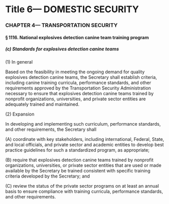 
# Title 6— DOMESTIC SECURITY
### CHAPTER 4— TRANSPORTATION SECURITY
#### § 1116. National explosives detection canine team training program
##### (c) Standards for explosives detection canine teams

(1) In general

Based on the feasibility in meeting the ongoing demand for quality explosives detection canine teams, the Secretary shall establish criteria, including canine training curricula, performance standards, and other requirements approved by the Transportation Security Administration necessary to ensure that explosives detection canine teams trained by nonprofit organizations, universities, and private sector entities are adequately trained and maintained.

(2) Expansion

In developing and implementing such curriculum, performance standards, and other requirements, the Secretary shall

(A) coordinate with key stakeholders, including international, Federal, State, and local officials, and private sector and academic entities to develop best practice guidelines for such a standardized program, as appropriate;

(B) require that explosives detection canine teams trained by nonprofit organizations, universities, or private sector entities that are used or made available by the Secretary be trained consistent with specific training criteria developed by the Secretary; and

(C) review the status of the private sector programs on at least an annual basis to ensure compliance with training curricula, performance standards, and other requirements.
